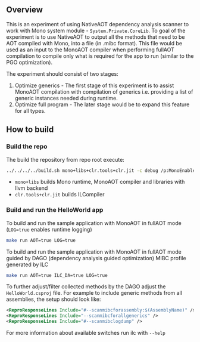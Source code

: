## Overview

This is an experiment of using NativeAOT dependency analysis scanner to work with Mono system module - `System.Private.CoreLib`.
To goal of the experiment is to use NativeAOT to output all the methods that need to be AOT compiled with Mono,
into a file (in .mibc format). This file would be used as an input to the MonoAOT compiler when performing fullAOT compilation
to compile only what is required for the app to run (similar to the PGO optimization).

The experiment should consist of two stages:
1. Optimize generics - The first stage of this experiment is to assist MonoAOT compilation with compilation of generics i.e. providing a list of generic instances needed during runtime.
2. Optimize full program - The later stage would be to expand this feature for all types.

## How to build

### Build the repo

The build the repository from repo root execute:
``` bash
../../../../build.sh mono+libs+clr.tools+clr.jit -c debug /p:MonoEnableLlvm=true /p:MonoLLVMUseCxx11Abi=true
```
- `mono+libs` builds Mono runtime, MonoAOT compiler and libraries with llvm backend
- `clr.tools+clr.jit` builds ILCompiler

### Build and run the HelloWorld app

To build and run the sample application with MonoAOT in fullAOT mode (`LOG=true` enables runtime logging)
``` bash
make run AOT=true LOG=true
```

To build and run the sample application with MonoAOT in fullAOT mode guided by DAGO (dependency analysis guided optimization) MIBC profile generated by ILC
``` bash
make run AOT=true ILC_DA=true LOG=true
```

To further adjust/filter collected methods by the DAGO adjust the `HelloWorld.csproj` file.
For example to include generic methods from all assemblies, the setup should look like:
```xml
<ReproResponseLines Include="#--scanmibcforassembly:$(AssemblyName)" />
<ReproResponseLines Include="--scanmibcforallgenerics" />
<ReproResponseLines Include="#--scanmibclogdump" />
```
For more information about available switches run ilc with `--help`

